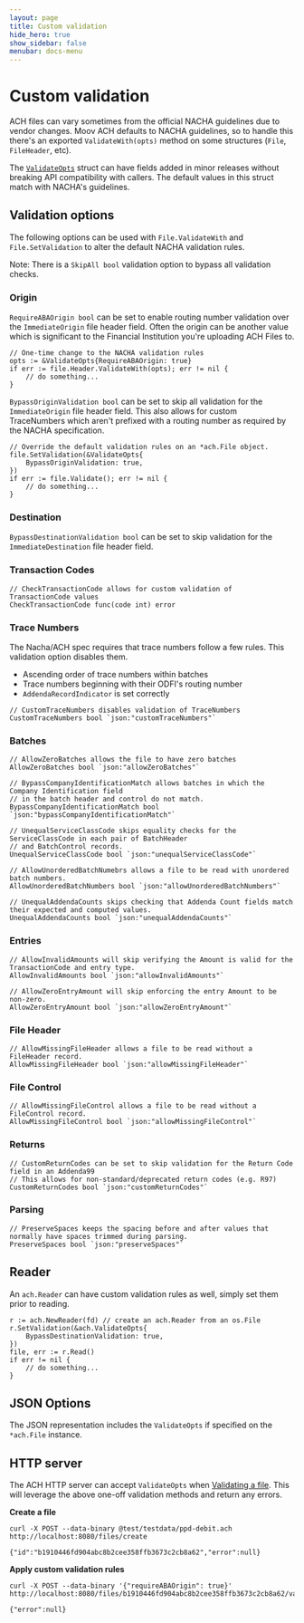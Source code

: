 ```yaml
---
layout: page
title: Custom validation
hide_hero: true
show_sidebar: false
menubar: docs-menu
---
```


# Custom validation

ACH files can vary sometimes from the official NACHA guidelines due to vendor changes. Moov ACH defaults to NACHA guidelines, so to handle this there's an exported `ValidateWith(opts)` method on some structures (`File`, `FileHeader`, etc).

The [`ValidateOpts`](https://godoc.org/github.com/moov-io/ach#ValidateOpts) struct can have fields added in minor releases without breaking API compatibility with callers. The default values in this struct match with NACHA's guidelines.

## Validation options

The following options can be used with `File.ValidateWith` and `File.SetValidation` to alter the default NACHA validation rules.

Note: There is a `SkipAll bool` validation option to bypass all validation checks.

### Origin

`RequireABAOrigin bool` can be set to enable routing number validation over the `ImmediateOrigin` file header field. Often the origin can be another value which is significant to the Financial Institution you're uploading ACH Files to.

```
// One-time change to the NACHA validation rules
opts := &ValidateOpts{RequireABAOrigin: true}
if err := file.Header.ValidateWith(opts); err != nil {
    // do something...
}
```

`BypassOriginValidation bool` can be set to skip all validation for the `ImmediateOrigin` file header field. This also allows for custom TraceNumbers which aren't prefixed with a routing number as required by the NACHA specification.

```
// Override the default validation rules on an *ach.File object.
file.SetValidation(&ValidateOpts{
    BypassOriginValidation: true,
})
if err := file.Validate(); err != nil {
    // do something...
}
```

### Destination

`BypassDestinationValidation bool` can be set to skip validation for the `ImmediateDestination` file header field.

### Transaction Codes

```
// CheckTransactionCode allows for custom validation of TransactionCode values
CheckTransactionCode func(code int) error
```

### Trace Numbers

The Nacha/ACH spec requires that trace numbers follow a few rules. This validation option disables them.

- Ascending order of trace numbers within batches
- Trace numbers beginning with their ODFI's routing number
- `AddendaRecordIndicator` is set correctly

```
// CustomTraceNumbers disables validation of TraceNumbers
CustomTraceNumbers bool `json:"customTraceNumbers"`
```

### Batches

```
// AllowZeroBatches allows the file to have zero batches
AllowZeroBatches bool `json:"allowZeroBatches"`

// BypassCompanyIdentificationMatch allows batches in which the Company Identification field
// in the batch header and control do not match.
BypassCompanyIdentificationMatch bool `json:"bypassCompanyIdentificationMatch"`

// UnequalServiceClassCode skips equality checks for the ServiceClassCode in each pair of BatchHeader
// and BatchControl records.
UnequalServiceClassCode bool `json:"unequalServiceClassCode"`

// AllowUnorderedBatchNumebrs allows a file to be read with unordered batch numbers.
AllowUnorderedBatchNumbers bool `json:"allowUnorderedBatchNumbers"`

// UnequalAddendaCounts skips checking that Addenda Count fields match their expected and computed values.
UnequalAddendaCounts bool `json:"unequalAddendaCounts"`
```

### Entries

```
// AllowInvalidAmounts will skip verifying the Amount is valid for the TransactionCode and entry type.
AllowInvalidAmounts bool `json:"allowInvalidAmounts"`

// AllowZeroEntryAmount will skip enforcing the entry Amount to be non-zero.
AllowZeroEntryAmount bool `json:"allowZeroEntryAmount"`
```

### File Header

```
// AllowMissingFileHeader allows a file to be read without a FileHeader record.
AllowMissingFileHeader bool `json:"allowMissingFileHeader"`
```

### File Control

```
// AllowMissingFileControl allows a file to be read without a FileControl record.
AllowMissingFileControl bool `json:"allowMissingFileControl"`
```

### Returns

```
// CustomReturnCodes can be set to skip validation for the Return Code field in an Addenda99
// This allows for non-standard/deprecated return codes (e.g. R97)
CustomReturnCodes bool `json:"customReturnCodes"`
```

### Parsing

```
// PreserveSpaces keeps the spacing before and after values that normally have spaces trimmed during parsing.
PreserveSpaces bool `json:"preserveSpaces"`
```

## Reader

An `ach.Reader` can have custom validation rules as well, simply set them prior to reading.

```
r := ach.NewReader(fd) // create an ach.Reader from an os.File
r.SetValidation(&ach.ValidateOpts{
    BypassDestinationValidation: true,
})
file, err := r.Read()
if err != nil {
    // do something...
}
```

## JSON Options

The JSON representation includes the `ValidateOpts` if specified on the `*ach.File` instance.

## HTTP server

The ACH HTTP server can accept `ValidateOpts` when [Validating a file](https://moov-io.github.io/ach/api/#get-/files/{fileID}/validate). This will leverage the above one-off validation methods and return any errors.

**Create a file**
```
curl -X POST --data-binary @test/testdata/ppd-debit.ach http://localhost:8080/files/create
```
```
{"id":"b1910446fd904abc8b2cee358ffb3673c2cb8a62","error":null}
```

**Apply custom validation rules**

```
curl -X POST --data-binary '{"requireABAOrigin": true}' http://localhost:8080/files/b1910446fd904abc8b2cee358ffb3673c2cb8a62/validate
```
```
{"error":null}
```
